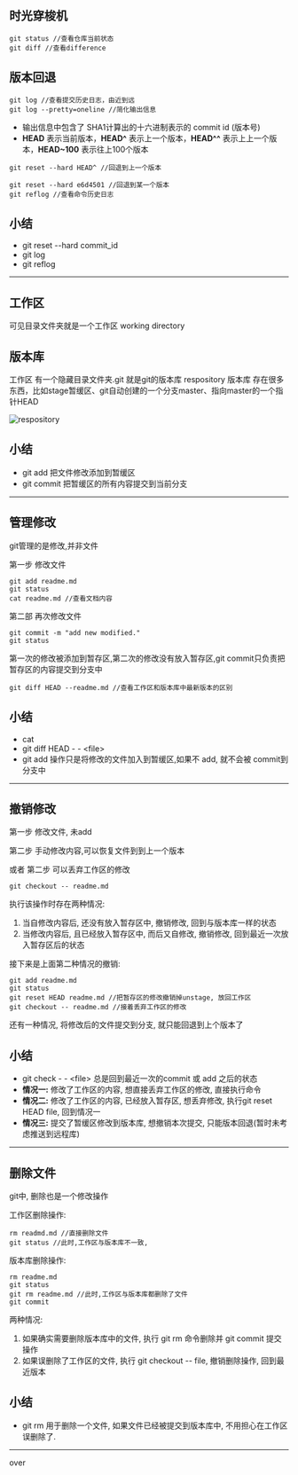 时光穿梭机
--
```
git status //查看仓库当前状态
git diff //查看difference
```
版本回退
--
```
git log //查看提交历史日志，由近到远
git log --pretty=oneline //简化输出信息
```
- 输出信息中包含了 SHA1计算出的十六进制表示的 commit id (版本号)
- **HEAD** 表示当前版本，**HEAD^** 表示上一个版本，**HEAD^^** 表示上上一个版本，**HEAD~100** 表示往上100个版本
```
git reset --hard HEAD^ //回退到上一个版本

git reset --hard e6d4501 //回退到某一个版本
git reflog //查看命令历史日志
```
小结
--
- git reset --hard commit_id
- git log
- git reflog
________________
工作区
--
可见目录文件夹就是一个工作区 working directory

版本库
--
工作区 有一个隐藏目录文件夹.git 就是git的版本库 respository
版本库 存在很多东西，比如stage暂缓区、git自动创建的一个分支master、指向master的一个指针HEAD

![respository](https://www.liaoxuefeng.com/files/attachments/001384907702917346729e9afbf4127b6dfbae9207af016000/0)

小结
--
- git add 把文件修改添加到暂缓区
- git commit 把暂缓区的所有内容提交到当前分支
________________
管理修改
--

git管理的是修改,并非文件

第一步 修改文件
```
git add readme.md
git status
cat readme.md //查看文档内容
```
第二部 再次修改文件
```
git commit -m "add new modified."
git status
```
第一次的修改被添加到暂存区,第二次的修改没有放入暂存区,git commit只负责把暂存区的内容提交到分支中
```
git diff HEAD --readme.md //查看工作区和版本库中最新版本的区别
```

小结
--
- cat <file>
- git diff HEAD - - \<file>
- git add 操作只是将修改的文件加入到暂缓区,如果不 add, 就不会被 commit到分支中
________________
撤销修改
--
第一步 修改文件, 未add

第二步 手动修改内容,可以恢复文件到到上一个版本

或者 第二步 可以丢弃工作区的修改
```
git checkout -- readme.md
```
执行该操作时存在两种情况:
1. 当自修改内容后, 还没有放入暂存区中, 撤销修改, 回到与版本库一样的状态
2. 当修改内容后, 且已经放入暂存区中, 而后又自修改, 撤销修改, 回到最近一次放入暂存区后的状态

接下来是上面第二种情况的撤销:
```
git add readme.md
git status
git reset HEAD readme.md //把暂存区的修改撤销掉unstage, 放回工作区
git checkout -- readme.md //接着丢弃工作区的修改
```

还有一种情况, 将修改后的文件提交到分支, 就只能回退到上个版本了

小结
--
- git check - - \<file> 总是回到最近一次的commit 或 add 之后的状态
- **情况一:** 修改了工作区的内容, 想直接丢弃工作区的修改, 直接执行命令
- **情况二:** 修改了工作区的内容, 已经放入暂存区, 想丢弃修改, 执行git reset HEAD file, 回到情况一
- **情况三:** 提交了暂缓区修改到版本库, 想撤销本次提交, 只能版本回退(暂时未考虑推送到远程库)
________________
删除文件
--

git中, 删除也是一个修改操作

工作区删除操作:
```
rm readmd.md //直接删除文件
git status //此时,工作区与版本库不一致,
```
版本库删除操作:
```
rm readme.md
git status
git rm readme.md //此时,工作区与版本库都删除了文件
git commit
```

两种情况:
1. 如果确实需要删除版本库中的文件, 执行 git rm 命令删除并 git commit 提交操作
2. 如果误删除了工作区的文件, 执行 git checkout -- file, 撤销删除操作, 回到最近版本

小结
--
- git rm 用于删除一个文件, 如果文件已经被提交到版本库中, 不用担心在工作区误删除了.
________________
over
